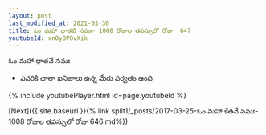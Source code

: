 ```yaml
---
layout: post
last_modified_at: 2021-03-30
title: ఓం మహా ధాతవే నమః- 1008 రోజుల తపస్సులో రోజు  647
youtubeId: xn0y0P8vXik
---
```

 
 
 ఓం మహా ధాతవే నమః  
 
 -  ఎవరికి చాలా ఖనిజాలు ఉన్న మేరు పర్వతం ఉంది 
 
  
 
  
 
 
 
 
 
 


{% include youtubePlayer.html id=page.youtubeId %}
 
[Next]({{ site.baseurl }}{% link  split1/_posts/2017-03-25-ఓం మహా కేతవే నమః- 1008 రోజుల తపస్సులో రోజు  646.md%})
 
